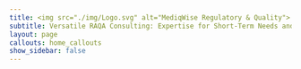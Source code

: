 ```yaml
---
title: <img src="./img/Logo.svg" alt="MediqWise Regulatory & Quality">
subtitle: Versatile RAQA Consulting: Expertise for Short-Term Needs and Long-Term Partnerships
layout: page
callouts: home_callouts
show_sidebar: false
---
```

